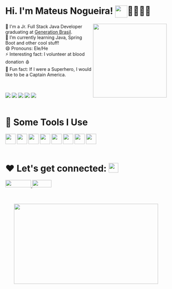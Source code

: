 # Hi. I'm Mateus Nogueira! <img align="top" src="https://user-images.githubusercontent.com/42378118/110234147-e3259600-7f4e-11eb-95be-0c4047144dea.gif" height="38" width="38">:man_technologist::brazil:

<img align="right" src="https://media.giphy.com/media/PaB0GTtttzn2ch0vdT/giphy.gif" width="230" height="230"/>

🔭 I'm a Jr. Full Stack Java Developer graduating at <a href="https://brazil.generation.org/" target="_blank">Generation Brasil</a>.
</br>
🌱 I’m currently learning Java, Spring Boot and other cool stuff!
</br>
😄 Pronouns: Ele/He
</br>
⚡ Interesting fact: I volunteer at blood donation :drop_of_blood:
</br>
:superhero: Fun fact: If I were a Superhero, I would like to be a Captain America.
<br><br><br>

![](https://img.shields.io/badge/OS-Linux-informational?style=flat&logo=Linux&logoColor=white&color=7d00ff)
![](https://img.shields.io/badge/Shell-Oh_My_Zsh-informational?style=flat&logo=GNUBash&logoColor=white&color=7d00ff)
![](https://img.shields.io/badge/Tools-Docker-informational?style=flat&logo=Docker&logoColor=white&color=7d00ff)
![](https://img.shields.io/badge/Editor-IntelliJ_IDEA-informational?style=flat&logo=IntelliJIDEA&logoColor=white&color=7d00ff)
![](https://img.shields.io/badge/Editor-Vim-informational?style=flat&logo=Vim&logoColor=white&color=7d00ff)
<br><br>

# :rocket: Some Tools I Use
<img src="https://cdn.jsdelivr.net/gh/devicons/devicon/icons/c/c-original.svg" width="32" height="32"/> <img src="https://cdn.jsdelivr.net/gh/devicons/devicon/icons/java/java-original-wordmark.svg" width="32" height="32"/>
<img src="https://cdn.jsdelivr.net/gh/devicons/devicon/icons/jupyter/jupyter-original-wordmark.svg" width="32" height="32"/> <img src="https://cdn.jsdelivr.net/gh/devicons/devicon/icons/python/python-original-wordmark.svg" width="32" height="32"/> <img src="https://cdn.jsdelivr.net/gh/devicons/devicon/icons/mysql/mysql-original-wordmark.svg" width="32" height="32"/>
<img src="https://cdn.jsdelivr.net/gh/devicons/devicon/icons/html5/html5-original-wordmark.svg" height="32" height="32"/> <img src="https://cdn.jsdelivr.net/gh/devicons/devicon/icons/spring/spring-original-wordmark.svg" width="32" height="32"/> <img src="https://cdn.jsdelivr.net/gh/devicons/devicon/icons/css3/css3-original-wordmark.svg" width="32" height="32"/>
</br><br>

# :heart: Let's get connected: <img align="top" src="https://media.giphy.com/media/CVgswLRgV3nqw/giphy.gif" height= "30" width="30"/>
<a href="https://www.linkedin.com/in/mateus-nogueira-82b43b79" target="_blank"/> <img src="https://img.shields.io/badge/LinkedIn-0077B5?style=for-the-badge&logo=linkedin&logoColor=white" width="80" height="23"/>
</a> 
<a href="mailto:mateusnog95@gmail.com?subject=Hello%20again"> <img src="https://img.shields.io/badge/Gmail-D14836?style=for-the-badge&logo=gmail&logoColor=white" width="60" height="23"/>
</a><br><br><br>

<p align="center"> <img src="https://quotes.mirrorreview.com/wp-content/uploads/2021/03/6.jpg" height="250" width="450"/>
</p>
<!--
**nogran/nogran** is a ✨ _special_ ✨ repository because its `README.md` (this file) appears on your GitHub profile.

Here are some ideas to get you started:

- 🔭 I’m currently working on ...
- 🌱 I’m currently learning ...
- 👯 I’m looking to collaborate on ...
- 🤔 I’m looking for help with ...
- 💬 Ask me about ...
- 📫 How to reach me: ...
- 😄 Pronouns: ...
- ⚡ Fun fact: ...
-->
